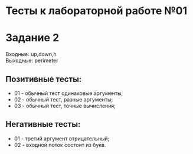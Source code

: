 # Тесты к лабораторной работе №01
# Задание 2

Входные: up,down,h  
Выходные: perimeter

## Позитивные тесты:
- 01 - обычный тест одинаковые аргументы;
- 02 - обычный тест, разные аргументы;
- 03 - обычный тест, точные вычисления;

## Негативные тесты:
- 01 - третий аргумент отрицательный;
- 02 - входной поток состоит из букв.
